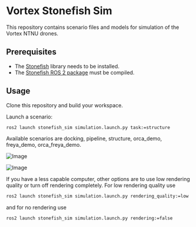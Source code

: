 # Vortex Stonefish Sim
This repository contains scenario files and models for simulation of the Vortex NTNU drones.

## Prerequisites
- The [Stonefish](https://github.com/patrykcieslak/stonefish) library needs to be installed.
- The [Stonefish ROS 2 package](https://github.com/patrykcieslak/stonefish_ros2) must be compiled.

## Usage
Clone this repository and build your workspace.

Launch a scenario:

```bash
ros2 launch stonefish_sim simulation.launch.py task:=structure
```

Available scenarios are docking, pipeline, structure, orca_demo, freya_demo, orca_freya_demo.

![Image](https://drive.google.com/uc?export=view&id=1Mdg5cXCWC3h63GH70mxJqeO6YI-iAcV7)

![Image](https://drive.google.com/uc?export=view&id=1elYr7ipYRVbe5FjxG1w3hYaTKhNYyyDH)


If you have a less capable computer, other options are to use low rendering quality or turn off rendering completely. For low rendering quality use

```bash
ros2 launch stonefish_sim simulation.launch.py rendering_quality:=low
```

and for no rendering use

```bash
ros2 launch stonefish_sim simulation.launch.py rendering:=false
```
